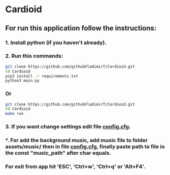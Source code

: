 # Cardioid

## For run this application follow the instructions:

### 1. Install python (if you haven't already).

### 2. Run this commands:
``` bash
git clone https://github.com/githubVladimirT/Cardioid.git
cd Cardioid
pip3 install -r requirements.txt
python3 main.py
```

### Or
```bash
git clone https://github.com/githubVladimirT/Cardioid.git
cd Cardioid
make run
```

### 3. If you want change settings edit file [config.cfg](https://github.com/githubVladimirT/Cardioid/blob/main/config.cfg).

### *. For add the background music, add music file to folder assets/music/ then in file [config.cfg](https://github.com/githubVladimirT/Cardioid/blob/main/config.cfg), finally paste path to file in the const "music_path" after char equals.

### For exit from app hit 'ESC', 'Ctrl+w', 'Ctrl+q' or 'Alt+F4'.
